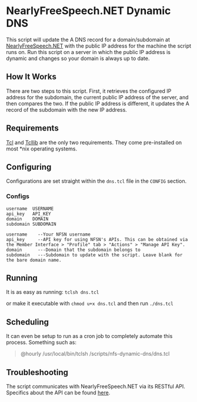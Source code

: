 # NearlyFreeSpeech.NET Dynamic DNS
This script will update the A DNS record for a domain/subdomain at [NearlyFreeSpeech.NET](https://www.nearlyfreespeech.net)
with the public IP address for the machine the script runs on. Run this script on a server in which the public IP
address is dynamic and changes so your domain is always up to date.

## How It Works
There are two steps to this script. First, it retrieves the configured IP address for the subdomain, the current public
IP address of the server, and then compares the two. If the public IP address is different, it updates the A record of
the subdomain with the new IP address.

## Requirements
[Tcl](http://www.tcl.tk/software/tcltk) and [Tcllib](http://www.tcl.tk/software/tcllib) are the only two requirements. They come pre-installed on most *nix operating systems.

## Configuring
Configurations are set straight within the `dns.tcl` file in the `CONFIG` section.

### Configs
```
username  USERNAME
api_key   API_KEY
domain    DOMAIN
subdomain SUBDOMAIN
```
```
username    --Your NFSN username
api_key     --API key for using NFSN's APIs. This can be obtained via the Member Interface > "Profile" tab > "Actions" > "Manage API Key".
domain      ---Domain that the subdomain belongs to
subdomain   ---Subdomain to update with the script. Leave blank for the bare domain name.
```

## Running
It is as easy as running: `tclsh dns.tcl`

or make it executable with `chmod u+x dns.tcl` and then run `./dns.tcl`

## Scheduling
It can even be setup to run as a cron job to completely automate this process. Something such as:
> @hourly /usr/local/bin/tclsh /scripts/nfs-dynamic-dns/dns.tcl

## Troubleshooting
The script communicates with NearlyFreeSpeech.NET via its RESTful API. Specifics about the API can be found [here](https://members.nearlyfreespeech.net/wiki/API/Introduction).
